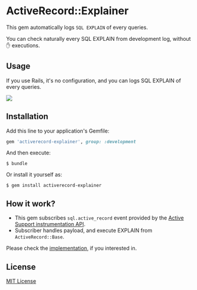 # ActiveRecord::Explainer

This gem automatically logs `SQL EXPLAIN` of every queries.

You can check naturally every SQL EXPLAIN from development log, without :hand: executions.

## Usage

If you use Rails, it's no configuration, and you can logs SQL EXPLAIN of every queries.

![](https://github.com/yhirano55/activerecord-explainer/blob/master/images/v0.2.0.png?raw=true)

## Installation

Add this line to your application's Gemfile:

```ruby
gem 'activerecord-explainer', group: :development
```

And then execute:

    $ bundle

Or install it yourself as:

    $ gem install activerecord-explainer

## How it work?

- This gem subscribes `sql.active_record` event provided by the [Active Support instrumentation API](https://guides.rubyonrails.org/active_support_instrumentation.html).
- Subscriber handles payload, and execute EXPLAIN from `ActiveRecord::Base`.

Please check the [implementation](https://github.com/yhirano55/activerecord-explainer/blob/master/lib/activerecord/explainer/subscriber.rb), if you interested in.

## License

[MIT License](https://opensource.org/licenses/MIT)
